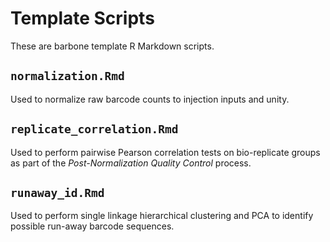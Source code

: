 # Template Scripts

These are barbone template R Markdown scripts.

## `normalization.Rmd`

Used to normalize raw barcode counts to injection inputs and unity.

## `replicate_correlation.Rmd`

Used to perform pairwise Pearson correlation tests on bio-replicate groups as part of the *Post-Normalization Quality Control* process.

## `runaway_id.Rmd`

Used to perform single linkage hierarchical clustering and PCA to identify possible run-away barcode sequences.